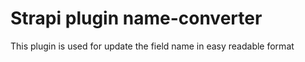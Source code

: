 # Strapi plugin name-converter

This plugin is used for update the field name in easy readable format
